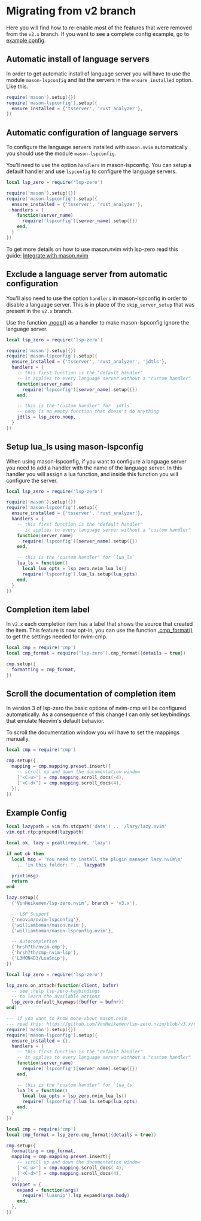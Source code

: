# Migrating from v2 branch

Here you will find how to re-enable most of the features that were removed from the `v2.x` branch. If you want to see a complete config example, go to [example config](#example-config).

## Automatic install of language servers

In order to get automatic install of language server you will have to use the module `mason-lspconfig` and list the servers in the `ensure_installed` option. Like this.

```lua
require('mason').setup({})
require('mason-lspconfig').setup({
  ensure_installed = {'tsserver', 'rust_analyzer'},
})
```

## Automatic configuration of language servers

To configure the language servers installed with `mason.nvim` automatically you should use the module `mason-lspconfig`.

You'll need to use the option `handlers` in mason-lspconfig. You can setup a default handler and use `lspconfig` to configure the language servers.

```lua
local lsp_zero = require('lsp-zero')

require('mason').setup({})
require('mason-lspconfig').setup({
  ensure_installed = {'tsserver', 'rust_analyzer'},
  handlers = {
    function(server_name)
      require('lspconfig')[server_name].setup({})
    end,
  }
})
```

To get more details on how to use mason.nvim with lsp-zero read this guide: [Integrate with mason.nvim](https://github.com/VonHeikemen/lsp-zero.nvim/blob/v3.x/doc/md/guides/integrate-with-mason-nvim.md)

## Exclude a language server from automatic configuration

You'll also need to use the option `handlers` in mason-lspconfig in order to disable a language server. This is in place of the `skip_server_setup` that was present in the `v2.x` branch.

Use the function [.noop()](https://github.com/VonHeikemen/lsp-zero.nvim/blob/v3.x/doc/md/api-reference.md#noop) as a handler to make mason-lspconfig ignore the language server.

```lua
local lsp_zero = require('lsp-zero')

require('mason').setup({})
require('mason-lspconfig').setup({
  ensure_installed = {'tsserver', 'rust_analyzer', 'jdtls'},
  handlers = {
    -- this first function is the "default handler"
    -- it applies to every language server without a "custom handler"
    function(server_name)
      require('lspconfig')[server_name].setup({})
    end,

    -- this is the "custom handler" for `jdtls`
    -- noop is an empty function that doesn't do anything
    jdtls = lsp_zero.noop,
  }
})
```

## Setup lua_ls using mason-lspconfig

When using mason-lspconfig, if you want to configure a language server you need to add a handler with the name of the language server. In this handler you will assign a lua function, and inside this function you will configure the server.

```lua
local lsp_zero = require('lsp-zero')

require('mason').setup({})
require('mason-lspconfig').setup({
  ensure_installed = {'tsserver', 'rust_analyzer'},
  handlers = {
    -- this first function is the "default handler"
    -- it applies to every language server without a "custom handler"
    function(server_name)
      require('lspconfig')[server_name].setup({})
    end,

    -- this is the "custom handler" for `lua_ls`
    lua_ls = function()
      local lua_opts = lsp_zero.nvim_lua_ls()
      require('lspconfig').lua_ls.setup(lua_opts)
    end,
  }
})
```

## Completion item label

In `v2.x` each completion item has a label that shows the source that created the item. This feature is now opt-in, you can use the function [.cmp_format()](https://github.com/VonHeikemen/lsp-zero.nvim/blob/v3.x/doc/md/api-reference.md#cmp_formatopts) to get the settings needed for nvim-cmp.

```lua
local cmp = require('cmp')
local cmp_format = require('lsp-zero').cmp_format({details = true})

cmp.setup({
  formatting = cmp_format,
})
```

## Scroll the documentation of completion item

In version 3 of lsp-zero the basic options of nvim-cmp will be configured automatically. As a consequence of this change I can only set keybindings that emulate Neovim's default behavior.

To scroll the documentation window you will have to set the mappings manually.

```lua
local cmp = require('cmp')

cmp.setup({
  mapping = cmp.mapping.preset.insert({
    -- scroll up and down the documentation window
    ['<C-u>'] = cmp.mapping.scroll_docs(-4),
    ['<C-d>'] = cmp.mapping.scroll_docs(4),
  }),
})
```

## Example Config

```lua
local lazypath = vim.fn.stdpath('data') .. '/lazy/lazy.nvim'
vim.opt.rtp:prepend(lazypath)

local ok, lazy = pcall(require, 'lazy')

if not ok then
  local msg = 'You need to install the plugin manager lazy.nvim\n'
    .. 'in this folder: ' .. lazypath

  print(msg)
  return
end

lazy.setup({
  {'VonHeikemen/lsp-zero.nvim', branch = 'v3.x'},

  -- LSP Support
  {'neovim/nvim-lspconfig'},
  {'williamboman/mason.nvim'},
  {'williamboman/mason-lspconfig.nvim'},

  -- Autocompletion
  {'hrsh7th/nvim-cmp'},
  {'hrsh7th/cmp-nvim-lsp'},
  {'L3MON4D3/LuaSnip'},
})

local lsp_zero = require('lsp-zero')

lsp_zero.on_attach(function(client, bufnr)
  -- see :help lsp-zero-keybindings
  -- to learn the available actions
  lsp_zero.default_keymaps({buffer = bufnr})
end)

--- if you want to know more about mason.nvim
--- read this: https://github.com/VonHeikemen/lsp-zero.nvim/blob/v3.x/doc/md/guides/integrate-with-mason-nvim.md
require('mason').setup({})
require('mason-lspconfig').setup({
  ensure_installed = {},
  handlers = {
    -- this first function is the "default handler"
    -- it applies to every language server without a "custom handler"
    function(server_name)
      require('lspconfig')[server_name].setup({})
    end,

    -- this is the "custom handler" for `lua_ls`
    lua_ls = function()
      local lua_opts = lsp_zero.nvim_lua_ls()
      require('lspconfig').lua_ls.setup(lua_opts)
    end,
  }
})

local cmp = require('cmp')
local cmp_format = lsp_zero.cmp_format({details = true})

cmp.setup({
  formatting = cmp_format,
  mapping = cmp.mapping.preset.insert({
    -- scroll up and down the documentation window
    ['<C-u>'] = cmp.mapping.scroll_docs(-4),
    ['<C-d>'] = cmp.mapping.scroll_docs(4),
  }),
  snippet = {
    expand = function(args)
      require('luasnip').lsp_expand(args.body)
    end,
  },
})
```

